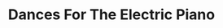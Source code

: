 ---
ee_id: '4224'
site: '1'
type: '5'
title: Dances For The Electric Piano
url: dances-for-the-electric-piano1
year: '2014'
venue: Berliner Philharmonie
state_country: Berlin
pitch: "​Hampus Lindwall on the ivories at the German premiere of my piano suite.
  Standing room only! ;-)"
ps: ''
imgs: 24-dances-2013-220-Berlin-02-database-SD.jpg,24-dances-2013-220-Berlin-01-database-SD.jpg
things: "[4194] [2013-218-24-dances-for-the-electric-piano] 2013-218 24 Dances For
  The Electric Piano (Composition),[4222] [2013-220-dances-for-electric-piano-performance]
  2013-220 Dances for Electric Piano (Performance)"
layout: shows
---